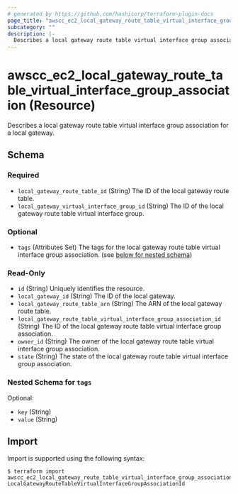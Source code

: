 ```yaml
---
# generated by https://github.com/hashicorp/terraform-plugin-docs
page_title: "awscc_ec2_local_gateway_route_table_virtual_interface_group_association Resource - terraform-provider-awscc"
subcategory: ""
description: |-
  Describes a local gateway route table virtual interface group association for a local gateway.
---
```


# awscc_ec2_local_gateway_route_table_virtual_interface_group_association (Resource)

Describes a local gateway route table virtual interface group association for a local gateway.



<!-- schema generated by tfplugindocs -->
## Schema

### Required

- `local_gateway_route_table_id` (String) The ID of the local gateway route table.
- `local_gateway_virtual_interface_group_id` (String) The ID of the local gateway route table virtual interface group.

### Optional

- `tags` (Attributes Set) The tags for the local gateway route table virtual interface group association. (see [below for nested schema](#nestedatt--tags))

### Read-Only

- `id` (String) Uniquely identifies the resource.
- `local_gateway_id` (String) The ID of the local gateway.
- `local_gateway_route_table_arn` (String) The ARN of the local gateway route table.
- `local_gateway_route_table_virtual_interface_group_association_id` (String) The ID of the local gateway route table virtual interface group association.
- `owner_id` (String) The owner of the local gateway route table virtual interface group association.
- `state` (String) The state of the local gateway route table virtual interface group association.

<a id="nestedatt--tags"></a>
### Nested Schema for `tags`

Optional:

- `key` (String)
- `value` (String)

## Import

Import is supported using the following syntax:

```shell
$ terraform import awscc_ec2_local_gateway_route_table_virtual_interface_group_association.example LocalGatewayRouteTableVirtualInterfaceGroupAssociationId
```
